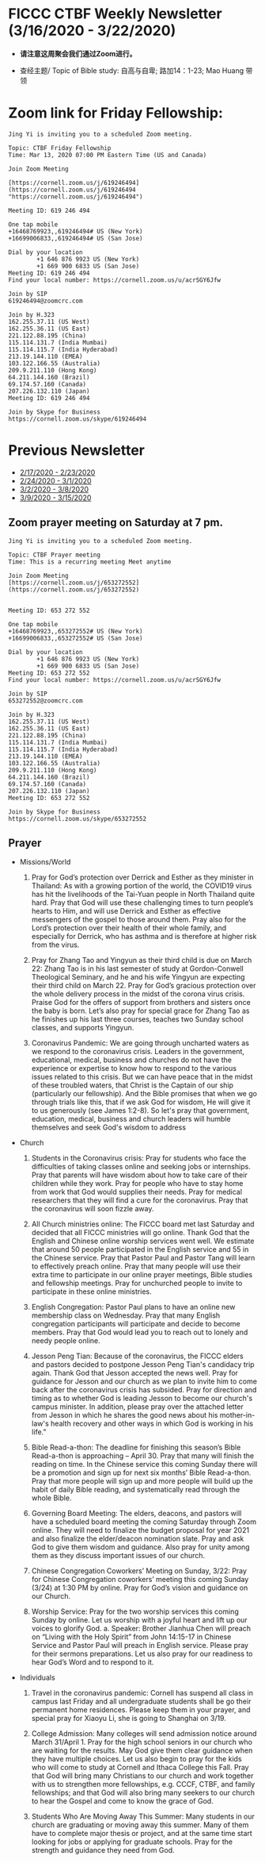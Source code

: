 
# FICCC CTBF Weekly Newsletter (3/16/2020 - 3/22/2020)

- **请注意这周聚会我们通过Zoom进行。**

- 查经主题/ Topic of Bible study: 自高与自卑; 路加14：1-23; Mao Huang 带领

# Zoom link for Friday Fellowship:
		
	Jing Yi is inviting you to a scheduled Zoom meeting.
	
	Topic: CTBF Friday Fellowship
	Time: Mar 13, 2020 07:00 PM Eastern Time (US and Canada)
	
	Join Zoom Meeting
	
	[https://cornell.zoom.us/j/619246494](https://cornell.zoom.us/j/619246494 "https://cornell.zoom.us/j/619246494")
	
	Meeting ID: 619 246 494
	
	One tap mobile
	+16468769923,,619246494# US (New York)
	+16699006833,,619246494# US (San Jose)
	
	Dial by your location
	        +1 646 876 9923 US (New York)
	        +1 669 900 6833 US (San Jose)
	Meeting ID: 619 246 494
	Find your local number: https://cornell.zoom.us/u/acrSGY6Jfw
	
	Join by SIP
	619246494@zoomcrc.com
	
	Join by H.323
	162.255.37.11 (US West)
	162.255.36.11 (US East)
	221.122.88.195 (China)
	115.114.131.7 (India Mumbai)
	115.114.115.7 (India Hyderabad)
	213.19.144.110 (EMEA)
	103.122.166.55 (Australia)
	209.9.211.110 (Hong Kong)
	64.211.144.160 (Brazil)
	69.174.57.160 (Canada)
	207.226.132.110 (Japan)
	Meeting ID: 619 246 494
	
	Join by Skype for Business
	https://cornell.zoom.us/skype/619246494


<!--- **First Ithaca Chinese Christian: House of Joy:** 429 Mitchell St, Ithaca, NY 14850 • Ithaca NY-->

# Previous Newsletter
- [2/17/2020 - 2/23/2020](2_25_2020)
- [2/24/2020 - 3/1/2020](2_24_2020)
- [3/2/2020 - 3/8/2020](3_2_2020)
- [3/9/2020 - 3/15/2020](3_9_2020)
## Zoom prayer meeting on Saturday at 7 pm.
	
	Jing Yi is inviting you to a scheduled Zoom meeting.
	
	Topic: CTBF Prayer meeting
	Time: This is a recurring meeting Meet anytime
	
	Join Zoom Meeting
	[https://cornell.zoom.us/j/653272552](https://cornell.zoom.us/j/653272552)
	
	
	Meeting ID: 653 272 552
	
	One tap mobile
	+16468769923,,653272552# US (New York)
	+16699006833,,653272552# US (San Jose)
	
	Dial by your location
	        +1 646 876 9923 US (New York)
	        +1 669 900 6833 US (San Jose)
	Meeting ID: 653 272 552
	Find your local number: https://cornell.zoom.us/u/acrSGY6Jfw
	
	Join by SIP
	653272552@zoomcrc.com
	
	Join by H.323
	162.255.37.11 (US West)
	162.255.36.11 (US East)
	221.122.88.195 (China)
	115.114.131.7 (India Mumbai)
	115.114.115.7 (India Hyderabad)
	213.19.144.110 (EMEA)
	103.122.166.55 (Australia)
	209.9.211.110 (Hong Kong)
	64.211.144.160 (Brazil)
	69.174.57.160 (Canada)
	207.226.132.110 (Japan)
	Meeting ID: 653 272 552
	
	Join by Skype for Business
	https://cornell.zoom.us/skype/653272552

## Prayer

- Missions/World
	
	1) Pray for God’s protection over Derrick and Esther as they minister in Thailand: As with a growing portion of the world, the COVID19 virus has hit the livelihoods of the Tai-Yuan people in North Thailand quite hard. Pray that God will use these challenging times to turn people’s hearts to Him, and will use Derrick and Esther as effective messengers of the gospel to those around them. Pray also for the Lord’s protection over their health of their whole family, and especially for Derrick, who has asthma and is therefore at higher risk from the virus. 
	
	2) Pray for Zhang Tao and Yingyun as their third child is due on March 22: Zhang Tao is in his last semester of study at Gordon-Conwell Theological Seminary, and he and his wife Yingyun are expecting their third child on March 22. Pray for God’s gracious protection over the whole delivery process in the midst of the corona virus crisis. Praise God for the offers of support from brothers and sisters once the baby is born. Let’s also pray for special grace for Zhang Tao as he finishes up his last three courses, teaches two Sunday school classes, and supports Yingyun.
	
	3)   Coronavirus Pandemic:  We are going through uncharted waters as we respond to the coronavirus crisis.  Leaders in the government, educational, medical, business and churches do not have the experience or expertise to know how to respond to the various issues related to this crisis.  But we can have peace that in the midst of these troubled waters, that Christ is the Captain of our ship (particularly our fellowship).  And the Bible promises that when we go through trials like this, that if we ask God for wisdom, He will give it to us generously (see James 1:2-8).  So let's pray that government, education, medical, business and church leaders  will humble themselves and seek God's wisdom to address 


- Church

	1. Students in the Coronavirus crisis:  Pray for students who face the difficulties of taking classes online and seeking jobs or internships.  Pray that parents will have wisdom about how to take care of their children while they work.  Pray for people who have to stay home from work that God would supplies their needs.  Pray for medical researchers that they will find a cure for the coronavirus.  Pray that the coronavirus will soon fizzle away.

	2. All Church ministries online: The FICCC board met last Saturday and decided that all FICCC ministries will go online.  Thank God that the English and Chinese online worship services went well.  We estimate that around 50 people participated in the English service and 55 in the Chinese service.  Pray that Pastor Paul and Pastor Tang will learn to effectively preach online.  Pray that many people will use their extra time to participate in our online prayer meetings, Bible studies and fellowship meetings.  Pray for unchurched people to invite to participate in these online ministries.  
	
	3. English Congregation: Pastor Paul plans to have an online new membership class on Wednesday.  Pray that many English congregation participants will participate and decide to become members.  Pray that God would lead you to reach out to lonely and needy people online.
	
	4. Jesson Peng Tian: Because of the coronavirus, the FICCC elders and pastors decided to postpone Jesson Peng Tian's candidacy trip again.  Thank God that Jesson accepted the news well.  Pray for guidance for Jesson and our church as we plan to invite him to come back after the coronavirus crisis has subsided.  Pray for direction and timing as to whether God is leading Jesson to become our church's campus minister.  In addition, please pray over the attached letter from Jesson in which he shares the good news about his mother-in-law's health recovery and other ways in which God is working in his life."
	
	
	5. Bible Read-a-thon: The deadline for finishing this season’s Bible Read-a-thon is approaching – April 30. Pray that many will finish the reading on time. In the Chinese service this coming Sunday there will be a promotion and sign up for next six months’ Bible Read-a-thon. Pray that more people will sign up and more people will build up the habit of daily Bible reading, and systematically read through the whole Bible.
	
	6. Governing Board Meeting: The elders, deacons, and pastors will have a scheduled board meeting the coming Saturday through Zoom online. They will need to finalize the budget proposal for year 2021 and also finalize the elder/deacon nomination slate. Pray and ask God to give them wisdom and guidance.   Also pray for unity among them as they discuss important issues of our church.
	
	7. Chinese Congregation Coworkers’ Meeting on Sunday, 3/22: Pray for Chinese Congregation coworkers’ meeting this coming Sunday (3/24) at 1:30 PM by online. Pray for God’s vision and guidance on our Church.
	
	8. Worship Service: Pray for the two worship services this coming Sunday by online.  Let us worship with a joyful heart and lift up our voices to glorify God.
	a. Speaker: Brother Jianhua Chen will preach on “Living with the Holy Spirit” from John 14:15-17  in Chinese  Service and Pastor Paul will preach in English service.  Please pray for their sermons preparations. Let us also pray for our readiness to hear God’s Word and to respond to it. 
	

- Individuals
	
	1. Travel in the coronavirus pandemic:  Cornell has suspend all class in campus last Friday and all undergraduate students shall be go their permanent home residences. Please keep them in your prayer, and special pray for Xiaoyu Li, she is going to Shanghai on 3/19. 

	2. College Admission: Many colleges will send admission notice around March 31/April 1.  Pray for the high school seniors in our church who are waiting for the results. May God give them clear guidance when they have multiple choices. Let us also begin to pray for the kids who will come to study at Cornell and Ithaca College this Fall. Pray that God will bring many Christians to our church and work together with us to strengthen more fellowships, e.g. CCCF, CTBF, and family fellowships; and that God will also bring many seekers to our church to hear the Gospel and come to know the grace of God.
	
	3. Students Who Are Moving Away This Summer: Many students in our church are graduating or moving away this summer.  Many of them have to complete major thesis or project, and at the same time start looking for jobs or applying for graduate schools.  Pray for the strength and guidance they need from God.


	
		

